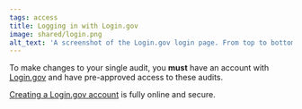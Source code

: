 ```yaml
---
tags: access
title: Logging in with Login.gov
image: shared/login.png
alt_text: 'A screenshot of the Login.gov login page. From top to bottom: an email address input, a password input, a 'Sign in' button, and a 'Create an Account' button.'
---
```


To make changes to your single audit, you **must** have an account with [Login.gov](http://login.gov) and have pre-approved access to these audits.

[Creating a Login.gov account](https://login.gov/create-an-account/) is fully online and secure.
